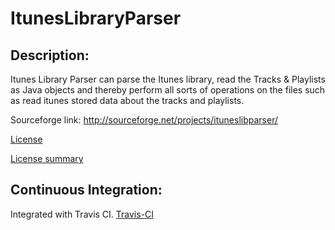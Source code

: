ItunesLibraryParser
===================

Description:
-----------
Itunes Library Parser can parse the Itunes library, read the Tracks & Playlists as Java objects and thereby perform all sorts of operations on the files such as read itunes stored data about the tracks and playlists.

Sourceforge link: http://sourceforge.net/projects/ituneslibparser/

[License](http://creativecommons.org/licenses/by/4.0/legalcode)

[License summary](http://creativecommons.org/licenses/by/4.0/)


Continuous Integration:
----------------------
Integrated with Travis CI.
[Travis-CI](https://travis-ci.org/leogps/ItunesLibraryParser)
